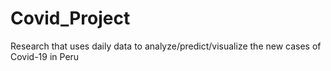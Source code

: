# Covid_Project
Research that uses daily data to analyze/predict/visualize the new cases of Covid-19 in Peru
